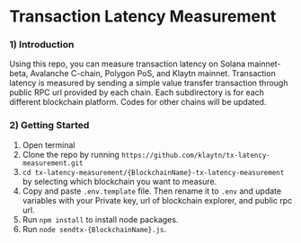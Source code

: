 # Transaction Latency Measurement

### 1) Introduction 
Using this repo, you can measure transaction latency on Solana mainnet-beta, Avalanche C-chain, Polygon PoS, and Klaytn mainnet. Transaction latency is measured by sending a simple value transfer transaction through public RPC url provided by each chain. Each subdirectory is for each different blockchain platform. Codes for other chains will be updated.

### 2) Getting Started 
1. Open terminal 
2. Clone the repo by running `https://github.com/klaytn/tx-latency-measurement.git`
3. `cd tx-latency-measurement/{BlockchainName}-tx-latency-measurement` by selecting which blockchain you want to measure.  
4. Copy and paste `.env.template` file. Then rename it to `.env` and update variables with your Private key, url of blockchain explorer, and public rpc url.
6. Run `npm install` to install node packages.
7. Run `node sendtx-{BlockchainName}.js`. 
